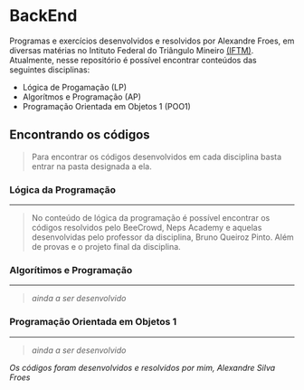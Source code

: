 # BackEnd
Programas e exercícios desenvolvidos e resolvidos por Alexandre Froes, em diversas matérias no Intituto Federal do Triângulo Mineiro [(IFTM)](https://iftm.edu.br/). Atualmente, nesse repositório é possível encontrar conteúdos das seguintes disciplinas:

- Lógica de Progamação (LP)
- Algorítmos e Programação (AP)
- Programação Orientada em Objetos 1 (POO1)

## Encontrando os códigos

> Para encontrar os códigos desenvolvidos em cada disciplina basta entrar na pasta designada a ela.

### Lógica da Programação
___

> No conteúdo de lógica da programação é possível encontrar os códigos resolvidos pelo BeeCrowd, Neps Academy e aquelas desenvolvidas pelo professor da disciplina, Bruno Queiroz Pinto. Além de provas e o projeto final da disciplina.

### Algorítimos e Programação
___

> *ainda a ser desenvolvido*

### Programação Orientada em Objetos 1
___
> *ainda a ser desenvolvido*

*Os códigos foram desenvolvidos e resolvidos por mim, Alexandre Silva Froes*
